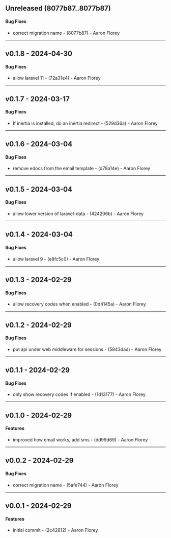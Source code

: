## Unreleased (8077b87..8077b87)
#### Bug Fixes
- correct migration name - (8077b87) - Aaron Florey

- - -
## v0.1.8 - 2024-04-30
#### Bug Fixes
- allow laravel 11 - (72a31e4) - Aaron Florey

- - -

## v0.1.7 - 2024-03-17
#### Bug Fixes
- If inertia is installed, do an inertia redirect - (529d36a) - Aaron Florey

- - -

## v0.1.6 - 2024-03-04
#### Bug Fixes
- remove edocs from the email template - (d78a14e) - Aaron Florey

- - -

## v0.1.5 - 2024-03-04
#### Bug Fixes
- allow lower version of laravel-data - (424206b) - Aaron Florey

- - -

## v0.1.4 - 2024-03-04
#### Bug Fixes
- allow laravel 9 - (e8fc5c0) - Aaron Florey

- - -

## v0.1.3 - 2024-02-29
#### Bug Fixes
- allow recovery codes when enabled - (0d4145a) - Aaron Florey

- - -

## v0.1.2 - 2024-02-29
#### Bug Fixes
- put api under web middleware for sessions - (5843dad) - Aaron Florey

- - -

## v0.1.1 - 2024-02-29
#### Bug Fixes
- only show recovery codes if enabled - (1d13177) - Aaron Florey

- - -

## v0.1.0 - 2024-02-29
#### Features
- improved how email works, add sms - (dd99d69) - Aaron Florey

- - -

## v0.0.2 - 2024-02-29
#### Bug Fixes
- correct migration name - (5afe744) - Aaron Florey

- - -


## v0.0.1 - 2024-02-29
#### Features
- initial commit - (2c42812) - Aaron Florey


